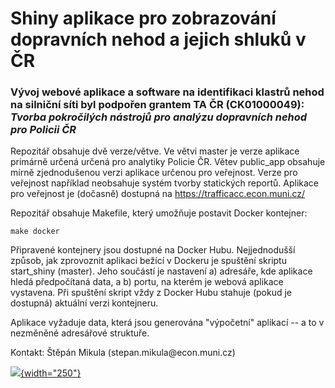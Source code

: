 # Shiny aplikace pro zobrazování dopravních nehod a jejich shluků v ČR

### Vývoj webové aplikace a software na identifikaci klastrů nehod na silniční síti byl podpořen grantem TA ČR (CK01000049): *Tvorba pokročilých nástrojů pro analýzu dopravních nehod pro Policii ČR*

Repozitář obsahuje dvě verze/větve. Ve větvi master je verze aplikace primárně určená určená pro analytiky Policie ČR. Větev public_app obsahuje mírně zjednodušenou verzi aplikace určenou pro veřejnost. Verze pro veřejnost například neobsahuje systém tvorby statických reportů. Aplikace pro veřejnost je (dočasně) dostupná na <https://trafficacc.econ.muni.cz/>

Repozitář obsahuje Makefile, který umožňuje postavit Docker kontejner:

```{bash}
make docker
```

Připravené kontejnery jsou dostupné na Docker Hubu. Nejjednodušší způsob, jak zprovoznit aplikaci bežící v Dockeru je spuštění skriptu start_shiny (master). Jeho součástí je nastavení a) adresáře, kde aplikace hledá předpočítaná data, a b) portu, na kterém je webová aplikace vystavena. Při spuštění skript vždy z Docker Hubu stahuje (pokud je dostupná) aktuální verzi kontejneru.

Aplikace vyžaduje data, která jsou generována "výpočetní" aplikací -- a to v nezměněné adresářové struktuře.

Kontakt: Štěpán Mikula (stepan.mikula\@econ.muni.cz)

[![](https://tacr.cz/logotypy/logo_TACR_dopln_inv.png){width="250"}](https://www.tacr.cz/)
